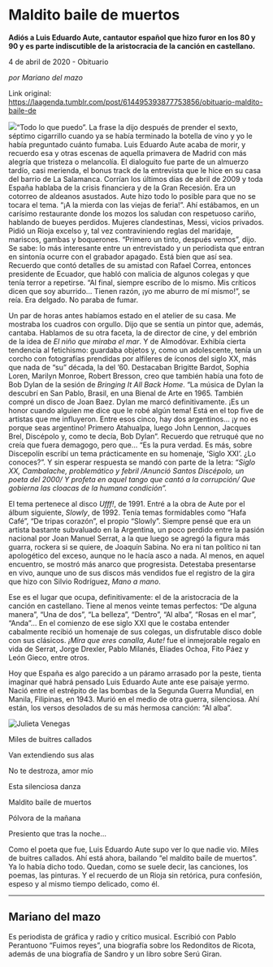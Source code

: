 # Maldito baile de muertos

**Adiós a Luis Eduardo Aute, cantautor español que hizo furor en los 80 y 90 y es parte indiscutible de la aristocracia de la canción en castellano.**

4 de abril de 2020 - Obituario

_por Mariano del mazo_

Link original: https://laagenda.tumblr.com/post/614495393877753856/obituario-maldito-baile-de

![](https://64.media.tumblr.com/a2fdb61f9468f23cdee5e252eff99d78/e6277dc482d8123f-bb/s500x750/ed372c819918ea6ad0aae8c4099c41c95d919253.jpg)“Todo lo que puedo”. La frase la dijo después
de prender el sexto, séptimo cigarrillo cuando ya se había terminado la botella
de vino y yo le había preguntado cuánto fumaba. Luis Eduardo Aute acaba de
morir, y recuerdo esa y otras escenas de aquella primavera de Madrid con más
alegría que tristeza o melancolía. El dialoguito fue parte de un almuerzo
tardío, casi merienda, el bonus track de la entrevista que le hice en su casa
del barrio de La Salamanca. Corrían los últimos días de abril de 2009 y toda
España hablaba de la crisis financiera y de la Gran Recesión. Era un cotorreo
de aldeanos asustados. Aute hizo todo lo posible para que no se tocara el tema.
“¡A la mierda con las viejas de feria!”. Ahí estábamos, en un carísimo
restaurante donde los mozos los saludan con respetuoso cariño, hablando de
bueyes perdidos. Mujeres clandestinas, Messi, vicios privados. Pidió un Rioja
excelso y, tal vez contraviniendo reglas del maridaje, mariscos, gambas y boquerones.
“Primero un tinto, después vemos”, dijo. Se sabe: lo más interesante entre un entrevistado
y un periodista que entran en sintonía ocurre con el grabador apagado. Está bien
que así sea. Recuerdo que contó detalles de su amistad con Rafael Correa,
entonces presidente de Ecuador, que habló con malicia de algunos colegas y que
tenía terror a repetirse. “Al final, siempre escribo de lo mismo. Mis críticos
dicen que soy aburrido… Tienen razón, ¡yo me aburro de mí mismo!”, se reía. Era
delgado. No paraba de fumar.

Un par de horas antes habíamos estado en el atelier
de su casa. Me mostraba los cuadros con orgullo. Dijo que se sentía un pintor
que, además, cantaba. Hablamos de su otra faceta, la de director de cine, y del
embrión de la idea de *El niño que miraba
el mar*. Y de Almodóvar. Exhibía cierta tendencia al fetichismo: guardaba
objetos y, como un adolescente, tenía un corcho con fotografías prendidas por
alfileres de íconos del siglo XX, más que nada de “su” década, la del ’60. Destacaban
Brigitte Bardot, Sophia Loren, Marilyn Monroe, Robert Bresson, creo que también
había una foto de Bob Dylan de la sesión de *Bringing It All Back Home*. “La música de Dylan la descubrí en San
Pablo, Brasil, en una Bienal de Arte en 1965. También compré un disco de Joan
Baez. Dylan me marcó definitivamente. ¡Es un honor cuando alguien me dice que
le robé algún tema! Está en el top five de artistas que me influyeron. Entre
esos cinco, hay dos argentinos… ¡y no es porque seas argentino! Primero
Atahualpa, luego John Lennon, Jacques Brel, Discépolo y, como te decía, Bob
Dylan”. Recuerdo que retruqué que no creía que fuera demagogo, pero que… “Es la
pura verdad. Es más, sobre Discepolín
escribí un tema prácticamente en su homenaje, ‘Siglo XXI’. ¿Lo conoces?”. Y
sin esperar respuesta se mandó con parte de la letra: *“Siglo XX, Cambalache,
problemático y febril /Anunció Santos Discépolo, un poeta del 2000/ Y profeta
en aquel tango que cantó a la corrupción/ Que gobierna las cloacas de la humana
condición”.*

El tema pertenece al disco *Ufff!*, de 1991. Entré a la obra de Aute
por el álbum siguiente, *Slowly*, de
1992. Tenía temas formidables como “Hafa
Café”, “De tripas corazón”, el propio “Slowly”.
Siempre pensé que era un artista bastante subvaluado en la Argentina, un poco
perdido entre la pasión nacional por Joan Manuel Serrat, a la que luego se
agregó la figura más guarra, rockera si se quiere, de Joaquín Sabina. No era ni
tan político ni tan apologético del exceso, aunque no le hacía asco a nada. Al
menos, en aquel encuentro, se mostró más anarco que progresista. Detestaba
presentarse en vivo, aunque uno de sus discos más vendidos fue el registro de
la gira que hizo con Silvio Rodríguez, *Mano
a mano*. 

Ese es el lugar que ocupa, definitivamente:
el de la aristocracia de la canción en castellano. Tiene al menos veinte temas
perfectos: “De alguna manera”, “Una de dos”, “La belleza”, “Dentro”, “Al alba”, “Rosas
en el mar”, “Anda”… En el comienzo de ese siglo XXI que le costaba entender
cabalmente recibió un homenaje de sus colegas, un disfrutable disco doble con
sus clásicos. *¡Mira que eres canalla,
Aute!* fue el inmejorable regalo en vida de Serrat, Jorge Drexler, Pablo
Milanés, Elíades Ochoa, Fito Páez y León Gieco, entre otros. 

Hoy que España es algo parecido a un páramo
arrasado por la peste, tienta imaginar qué habrá pensado Luis Eduardo Aute ante
ese paisaje yermo. Nació entre el estrépito de las bombas de la Segunda Guerra
Mundial, en Manila, Filipinas, en 1943. Murió en el medio de otra guerra,
silenciosa. Ahí están, los versos desolados de su más hermosa canción: “Al alba”.

![Julieta Venegas](https://64.media.tumblr.com/bff73bc38b41b664a3ba7cbf990bc88b/e6277dc482d8123f-fc/s250x400/97c38358508b3da5cecc3e67db06dc63b36ffb74.jpg)  
  
  
  
  
  
  
  
  
  
  
  
  
  
  
  
Miles de buitres callados  

Van extendiendo sus alas  

No te destroza, amor mío  

Esta silenciosa danza  

Maldito baile de muertos  

Pólvora de la mañana  

Presiento que tras la noche… 

Como
el poeta que fue, Luis Eduardo Aute supo ver lo que nadie vio. Miles de buitres
callados. Ahí está ahora, bailando “el maldito baile de muertos”. Ya lo había
dicho todo. Quedan, como se suele decir, las canciones, los poemas, las
pinturas. Y el recuerdo de un Rioja sin retórica, pura confesión, espeso y al
mismo tiempo delicado, como él. 



---

Mariano del mazo
----------------

 Es periodista de gráfica y radio y crítico musical. Escribió con Pablo Perantuono “Fuimos reyes”, una biografía sobre los Redonditos de Ricota, además de una biografía de Sandro y un libro sobre Serú Giran.

